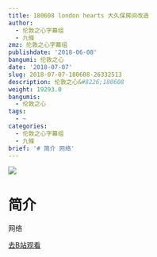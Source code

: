 ```yaml
---
title: 180608 london hearts 大久保房间改造
author:
  - 伦敦之心字幕组
  - 九條
zmz: 伦敦之心字幕组
publishdate: '2018-06-08'
bangumi: 伦敦之心
date: '2018-07-07'
slug: 2018-07-07-180608-26332513
description: 伦敦之心&#8226;180608
weight: 19293.0
bangumis:
  - 伦敦之心
tags:
  - ~
categories:
  - 伦敦之心字幕组
  - 九條
brief: '# 简介 网络'
---
```

![](https://i.imgur.com/Norxxbn.jpg)
# 简介  
网络  

[去B站观看](https://www.bilibili.com/video/av26332513/)
 
